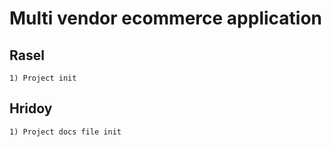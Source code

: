 # Multi vendor ecommerce application

## Rasel

    1) Project init


## Hridoy

    1) Project docs file init
